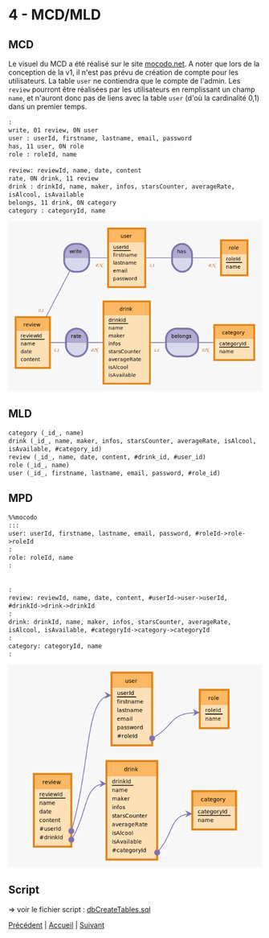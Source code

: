# 4 - MCD/MLD

## MCD

Le visuel du MCD a été réalisé sur le site [mocodo.net](https://www.mocodo.net/).
A noter que lors de la conception de la v1, il n'est pas prévu de création de compte pour les utilisateurs. La table `user` ne contiendra que le compte de l'admin.
Les `review` pourront être réalisées par les utilisateurs en remplissant un champ `name`, et n'auront donc pas de liens avec la table `user` (d'où la cardinalité 0,1) dans un premier temps.


```
:
write, 01 review, 0N user
user : userId, firstname, lastname, email, password
has, 11 user, 0N role
role : roleId, name

review: reviewId, name, date, content
rate, 0N drink, 11 review
drink : drinkId, name, maker, infos, starsCounter, averageRate, isAlcool, isAvailable
belongs, 11 drink, 0N category
category : categoryId, name
```

![MCD](images/MCD.png)

## MLD

```
category (_id_, name)
drink (_id_, name, maker, infos, starsCounter, averageRate, isAlcool, isAvailable, #category_id)
review (_id_, name, date, content, #drink_id, #user_id)
role (_id_, name)
user (_id_, firstname, lastname, email, password, #role_id)
```

## MPD

```
%%mocodo
:::
user: userId, firstname, lastname, email, password, #roleId->role->roleId
:
role: roleId, name
:


:
review: reviewId, name, date, content, #userId->user->userId, #drinkId->drink->drinkId
:
drink: drinkId, name, maker, infos, starsCounter, averageRate, isAlcool, isAvailable, #categoryId->category->categoryId
:
category: categoryId, name
:
```

![MPD](images/MPD.png)

## Script

=> voir le fichier script : [dbCreateTables.sql](../scripts/dbCreateTables.sql)

[Précédent](3-Use-cases.md) | [Accueil](0-Sommaire.md) | [Suivant](5-Mood-Board.md)